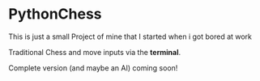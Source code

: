 # PythonChess
This is just a small Project of mine that I started when i got bored at work

Traditional Chess and move inputs via the **terminal**.

Complete version (and maybe an AI) coming soon!
